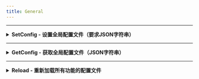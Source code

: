 ```yaml
---
title: General
---
```



---
 <details>
 <summary><b>SetConfig  - 设置全局配置文件（要求JSON字符串）</b></summary>

## General::SetConfig
### 设置全局配置文件（要求JSON字符串）
|  形参   | 类型  |
|  ----  | ----  |
| jsonStr | string |
返回值类型：bool;
 - JavaScript
```js
/** 设置全局配置文件（要求JSON字符串） 返回值类型：bool */
const General_SetConfig = ll.import("PFLP", "General::SetConfig");
let result = General_SetConfig(jsonStr);
```
 - C++
```cpp
// 设置全局配置文件（要求JSON字符串） 返回值类型：bool
auto General_SetConfig = RemoteCall::importAs<bool(std::string const& jsonStr)>("PFLP", "General::SetConfig");
auto result = General_SetConfig(jsonStr);
```
 - C#
```csharp
// 设置全局配置文件（要求JSON字符串） 返回值类型：bool
var General_SetConfig = RemoteCallAPI.ImportAs<bool,string>("PFLP", "General::SetConfig");
var result = General_SetConfig(jsonStr);
```
 - Visual Basic .NET
```vb
' 设置全局配置文件（要求JSON字符串） 返回值类型：bool
Dim General_SetConfig = RemoteCallAPI.ImportAs(Of Boolean,String)("PFLP", "General::SetConfig")
Dim result = General_SetConfig(jsonStr)
```
 - F#
```fsharp
// 设置全局配置文件（要求JSON字符串） 返回值类型：bool
let General_SetConfig = RemoteCallAPI.ImportAs<bool,string>("PFLP", "General::SetConfig")
jsonStr
	|>General_SetConfig.Invoke
	|>ignore
```

 </details>

---
 <details>
 <summary><b>GetConfig  - 获取全局配置文件（JSON字符串）</b></summary>

## General::GetConfig
### 获取全局配置文件（JSON字符串）
无参数;
返回值类型：string;
 - JavaScript
```js
/** 获取全局配置文件（JSON字符串） 返回值类型：string */
const General_GetConfig = ll.import("PFLP", "General::GetConfig");
let result = General_GetConfig();
```
 - C++
```cpp
// 获取全局配置文件（JSON字符串） 返回值类型：string
auto General_GetConfig = RemoteCall::importAs<std::string()>("PFLP", "General::GetConfig");
auto result = General_GetConfig();
```
 - C#
```csharp
// 获取全局配置文件（JSON字符串） 返回值类型：string
var General_GetConfig = RemoteCallAPI.ImportAs<string>("PFLP", "General::GetConfig");
var result = General_GetConfig();
```
 - Visual Basic .NET
```vb
' 获取全局配置文件（JSON字符串） 返回值类型：string
Dim General_GetConfig = RemoteCallAPI.ImportAs(Of String)("PFLP", "General::GetConfig")
Dim result = General_GetConfig()
```
 - F#
```fsharp
// 获取全局配置文件（JSON字符串） 返回值类型：string
let General_GetConfig = RemoteCallAPI.ImportAs<string>("PFLP", "General::GetConfig")
General_GetConfig()
	|>ignore
```

 </details>

---
 <details>
 <summary><b>Reload  - 重新加载所有功能的配置文件</b></summary>

## General::Reload
### 重新加载所有功能的配置文件
无参数;
无返回值;
 - JavaScript
```js
/** 重新加载所有功能的配置文件 */
const General_Reload = ll.import("PFLP", "General::Reload");
General_Reload();
```
 - C++
```cpp
// 重新加载所有功能的配置文件
auto General_Reload = RemoteCall::importAs<void()>("PFLP", "General::Reload");
General_Reload();
```
 - C#
```csharp
// 重新加载所有功能的配置文件
var General_Reload = RemoteCallAPI.Import_As("PFLP", "General::Reload");
General_Reload();
```
 - Visual Basic .NET
```vb
' 重新加载所有功能的配置文件
Dim General_Reload = RemoteCallAPI.Import_As("PFLP", "General::Reload")
General_Reload()
```
 - F#
```fsharp
// 重新加载所有功能的配置文件
let General_Reload = RemoteCallAPI.Import_As("PFLP", "General::Reload")
General_Reload()
```

 </details>

